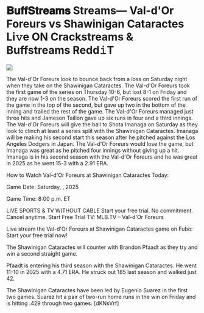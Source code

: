 # 𝐁𝐮𝐟𝐟𝐒𝐭𝐫𝐞𝐚𝐦𝐬 Streams— Val-d'Or Foreurs vs Shawinigan Cataractes Li𝚟e ON Crackstreams & Buffstreams Redd𝚒T  
  
  
[![](https://i.imgur.com/qSNzIqt.png)](https://movie.rssnews.media/BIvYquY.php)  
  
The Val-d'Or Foreurs look to bounce back from a loss on Saturday night when they take on the Shawinigan Cataractes. The Val-d'Or Foreurs took the first game of the series on Thursday 10-6, but lost 8-1 on Friday and they are now 1-3 on the season. The Val-d'Or Foreurs scored the first run of the game in the top of the second, but gave up two in the bottom of the inning and trailed the rest of the game. The Val-d'Or Foreurs managed just three hits and Jameson Taillon gave up six runs in four and a third innings. The Val-d'Or Foreurs will give the ball to Shota Imanaga on Saturday as they look to clinch at least a series split with the Shawinigan Cataractes. Imanaga will be making his second start this season after he pitched against the Los Angeles Dodgers in Japan. The Val-d'Or Foreurs would lose the game, but Imanaga was great as he pitched four innings without giving up a hit. Imanaga is in his second season with the Val-d'Or Foreurs and he was great in 2025 as he went 15-3 with a 2.91 ERA.

How to Watch Val-d'Or Foreurs at Shawinigan Cataractes Today:

Game Date: Saturday, , 2025

Game Time: 8:00 p.m. ET

LIVE SPORTS & TV WITHOUT CABLE
Start your free trial. No commitment. Cancel anytime.
Start Free Trial
TV: MLB.TV – Val-d'Or Foreurs

Live stream the Val-d'Or Foreurs at Shawinigan Cataractes game on Fubo: Start your free trial now!

The Shawinigan Cataractes will counter with Brandon Pfaadt as they try and win a second straight game.

Pfaadt is entering his third season with the Shawinigan Cataractes. He went 11-10 in 2025 with a 4.71 ERA. He struck out 185 last season and walked just 42.

The Shawinigan Cataractes have been led by Eugenio Suarez in the first two games. Suarez hit a pair of two-run home runs in the win on Friday and is hitting .429 through two games. [dKNsVrf]